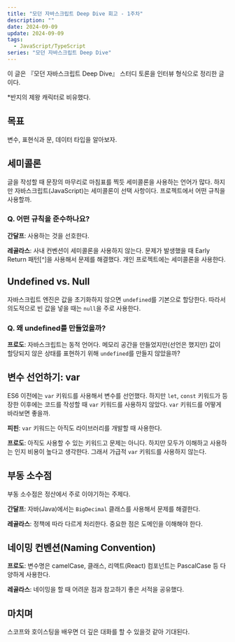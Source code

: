 ```yaml
---
title: "모던 자바스크립트 Deep Dive 회고 - 1주차"
description: ""
date: 2024-09-09
update: 2024-09-09
tags:
  - JavaScript/TypeScript
series: "모던 자바스크립트 Deep Dive"
---
```


이 글은 『모던 자바스크립트 Deep Dive』 스터디 토론을 인터뷰 형식으로 정리한 글이다.

*반지의 제왕 캐릭터로 비유했다.

## 목표

변수, 표현식과 문, 데이터 타입을 알아보자.

## 세미콜론

글을 작성할 때 문장의 마무리로 마침표를 찍듯 세미콜론을 사용하는 언어가 많다. 하지만 자바스크립트(JavaScript)는 세미콜론이 선택 사항이다.
프로젝트에서 어떤 규칙을 사용할까.

### Q. 어떤 규칙을 준수하나요?

**간달프**: 사용하는 것을 선호한다.

**레골라스**: 사내 컨벤션이 세미콜론을 사용하지 않는다. 문제가 발생했을 때 Early Return 패턴[^]을 사용해서 문제를 해결했다. 개인 프로젝트에는 세미콜론을 사용한다.

## Undefined vs. Null

자바스크립트 엔진은 값을 초기화하지 않으면 `undefined`를 기본으로 할당한다. 따라서 의도적으로 빈 값을 넣을 때는 `null`을 주로 사용한다.

### Q. 왜 undefined를 만들었을까?

**프로도**: 자바스크립트는 동적 언어다. 메모리 공간을 만들었지만(선언은 했지만) 값이 할당되지 않은 상태를 표현하기 위해 `undefined`를 만들지 않았을까?

## 변수 선언하기: var

ES6 이전에는 `var` 키워드를 사용해서 변수를 선언했다. 하지만 `let`, `const` 키워드가 등장한 이후에는 코드를 작성할 때 `var` 키워드를 사용하지 않았다.
`var` 키워드를 어떻게 바라보면 좋을까.

**피핀**: `var` 키워드는 아직도 라이브러리를 개발할 때 사용한다.

**프로도**: 아직도 사용할 수 있는 키워드고 문제는 아니다. 하지만 모두가 이해하고 사용하는 인지 비용이 높다고 생각한다. 그래서 가급적 `var` 키워드를 사용하지 않는다.

## 부동 소수점

부동 소수점은 정산에서 주로 이야기하는 주제다.

**간달프**: 자바(Java)에서는 `BigDecimal` 클래스를 사용해서 문제를 해결한다.

**레골라스**: 정책에 따라 다르게 처리한다. 중요한 점은 도메인을 이해해야 한다.

## 네이밍 컨벤션(Naming Convention)

**프로도**: 변수명은 camelCase, 클래스, 리액트(React) 컴포넌트는 PascalCase 등 다양하게 사용한다.

**레골라스**: 네이밍을 할 때 어려운 점과 참고하기 좋은 서적을 공유했다.

## 마치며

스코프와 호이스팅을 배우면 더 깊은 대화를 할 수 있을것 같아 기대된다.
